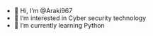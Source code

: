 - 👋 Hi, I’m @Araki967
- 👀 I’m interested in Cyber security technology
- 🌱 I’m currently learning Python



<!---
Araki967/Araki967 is a ✨ special ✨ repository because its `README.md` (this file) appears on your GitHub profile.
You can click the Preview link to take a look at your changes.
--->

